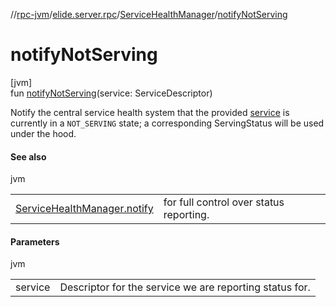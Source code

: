//[rpc-jvm](../../../index.md)/[elide.server.rpc](../index.md)/[ServiceHealthManager](index.md)/[notifyNotServing](notify-not-serving.md)

# notifyNotServing

[jvm]\
fun [notifyNotServing](notify-not-serving.md)(service: ServiceDescriptor)

Notify the central service health system that the provided [service](notify-not-serving.md) is currently in a `NOT_SERVING` state; a corresponding ServingStatus will be used under the hood.

#### See also

jvm

| | |
|---|---|
| [ServiceHealthManager.notify](notify.md) | for full control over status reporting. |

#### Parameters

jvm

| | |
|---|---|
| service | Descriptor for the service we are reporting status for. |
